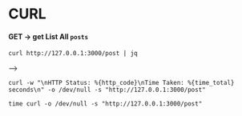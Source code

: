 # CURL


#### GET -> get List All `posts`
```shell
curl http://127.0.0.1:3000/post | jq
```
-->
```shell
curl -w "\nHTTP Status: %{http_code}\nTime Taken: %{time_total} seconds\n" -o /dev/null -s "http://127.0.0.1:3000/post"
```

```shell
time curl -o /dev/null -s "http://127.0.0.1:3000/post"
```
